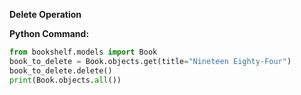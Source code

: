 **Delete Operation**

**Python Command:**
```python
from bookshelf.models import Book
book_to_delete = Book.objects.get(title="Nineteen Eighty-Four")
book_to_delete.delete()
print(Book.objects.all())